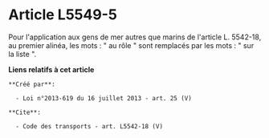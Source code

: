 # Article L5549-5

Pour l'application aux gens de mer autres que marins de l'article L. 5542-18, au premier alinéa, les mots : " au rôle " sont
remplacés par les mots : " sur la liste ".

**Liens relatifs à cet article**

	**Créé par**:

	  - Loi n°2013-619 du 16 juillet 2013 - art. 25 (V)

	**Cite**:

	  - Code des transports - art. L5542-18 (V)

